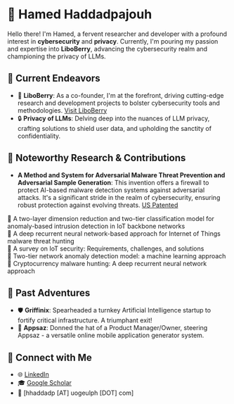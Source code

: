 # 👋 Hamed Haddadpajouh

Hello there! I'm Hamed, a fervent researcher and developer with a profound interest in **cybersecurity** and **privacy**. Currently, I'm pouring my passion and expertise into **LiboBerry**, advancing the cybersecurity realm and championing the privacy of LLMs.

## 🚀 Current Endeavors

- 🍓 **LiboBerry**: As a co-founder, I'm at the forefront, driving cutting-edge research and development projects to bolster cybersecurity tools and methodologies. [Visit LiboBerry](https://www.liboberry.com/)
- 🔒 **Privacy of LLMs**: Delving deep into the nuances of LLM privacy, crafting solutions to shield user data, and upholding the sanctity of confidentiality.

## 📘 Noteworthy Research & Contributions

- **A Method and System for Adversarial Malware Threat Prevention and Adversarial Sample Generation**: This invention offers a firewall to protect AI-based malware detection systems against adversarial attacks. It's a significant stride in the realm of cybersecurity, ensuring robust protection against evolving threats. [US Patented](https://www.uoguelph.ca/research/innovation/collaborate/licensing-opportunities/computer-science/method-and-system-adversarial-malware-threat)
  
📌 A two-layer dimension reduction and two-tier classification model for anomaly-based intrusion detection in IoT backbone networks  
📌 A deep recurrent neural network-based approach for Internet of Things malware threat hunting  
📌 A survey on IoT security: Requirements, challenges, and solutions  
📌 Two-tier network anomaly detection model: a machine learning approach  
📌 Cryptocurrency malware hunting: A deep recurrent neural network approach  

## 🌟 Past Adventures

- 🛡 **Griffinix**: Spearheaded a turnkey Artificial Intelligence startup to fortify critical infrastructure. A triumphant exit!
- 📱 **Appsaz**: Donned the hat of a Product Manager/Owner, steering Appsaz - a versatile online mobile application generator system.

## 💌 Connect with Me

- 🌐 [LinkedIn](https://www.linkedin.com/in/haddadpajouh/)
- 🎓 [Google Scholar](https://scholar.google.com/citations?user=dMDISUgAAAAJ&hl=en)
- 📧 [hhaddadp [AT] uogeulph [DOT] com]

